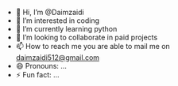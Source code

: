 - 👋 Hi, I’m @Daimzaidi
- 👀 I’m interested in coding
- 🌱 I’m currently learning python
- 💞️ I’m looking to collaborate in paid projects
- 📫 How to reach me you are able to mail me on daimzaidi512@gmail.com
- 😄 Pronouns: ...
- ⚡ Fun fact: ...

<!---
Daimzaidi/Daimzaidi is a ✨ special ✨ repository because its `README.md` (this file) appears on your GitHub profile.
You can click the Preview link to take a look at your changes.
--->
